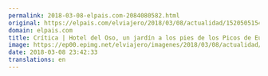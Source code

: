 ```yaml
---
permalink: 2018-03-08-elpais.com-2084080582.html
original: https://elpais.com/elviajero/2018/03/08/actualidad/1520505154_675176.html#?ref=rss&format=simple&link=link
domain: elpais.com
title: Crítica | Hotel del Oso, un jardín a los pies de los Picos de Europa
image: https://ep00.epimg.net/elviajero/imagenes/2018/03/08/actualidad/1520505154_675176_1520513526_rrss_normal.jpg
date: 2018-03-08 23:42:33
translations: en
---
```


